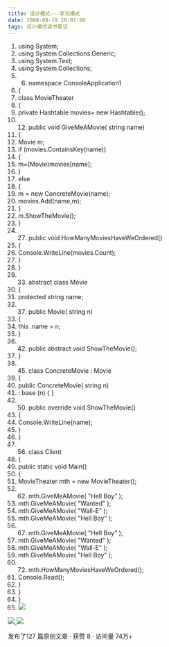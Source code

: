 ```yaml
---
title: 设计模式---享元模式
date: 2008-08-19 20:07:00
tags: 设计模式读书笔记
---
```

  1. using  System; 
  2. using  System.Collections.Generic; 
  3. using  System.Text; 
  4. using  System.Collections; 
  5.   6. namespace  ConsoleApplication1 
  7. { 
  8. class  MovieTheater 
  9. { 
  10. private  Hashtable movies=  new  Hashtable(); 
  11.   12. public  void  GiveMeAMovie(  string  name) 
  13. { 
  14. Movie m; 
  15. if  (movies.ContainsKey(name)) 
  16. { 
  17. m=(Movie)movies[name]; 
  18. } 
  19. else 
  20. { 
  21. m =  new  ConcreteMovie(name); 
  22. movies.Add(name,m); 
  23. } 
  24. m.ShowTheMovie(); 
  25. } 
  26.   27. public  void  HowManyMoviesHaveWeOrdered() 
  28. { 
  29. Console.WriteLine(movies.Count); 
  30. } 
  31. } 
  32.   33. abstract  class  Movie 
  34. { 
  35. protected  string  name; 
  36.   37. public  Movie(  string  n) 
  38. { 
  39. this  .name = n; 
  40. } 
  41.   42. public  abstract  void  ShowTheMovie(); 
  43. } 
  44.   45. class  ConcreteMovie : Movie 
  46. { 
  47. public  ConcreteMovie(  string  n) 
  48. :  base  (n) { } 
  49.   50. public  override  void  ShowTheMovie() 
  51. { 
  52. Console.WriteLine(name); 
  53. } 
  54. } 
  55.   56. class  Client 
  57. { 
  58. public  static  void  Main() 
  59. { 
  60. MovieTheater mth =  new  MovieTheater(); 
  61.   62. mth.GiveMeAMovie(  "Hell Boy"  ); 
  63. mth.GiveMeAMovie(  "Wanted"  ); 
  64. mth.GiveMeAMovie(  "Wall-E"  ); 
  65. mth.GiveMeAMovie(  "Hell Boy"  ); 
  66.   67. mth.GiveMeAMovie(  "Hell Boy"  ); 
  68. mth.GiveMeAMovie(  "Wanted"  ); 
  69. mth.GiveMeAMovie(  "Wall-E"  ); 
  70. mth.GiveMeAMovie(  "Hell Boy"  ); 
  71.   72. mth.HowManyMoviesHaveWeOrdered(); 
  73. Console.Read(); 
  74. } 
  75. } 
  76. } 
  77. ![](https://p-blog.csdn.net/images/p_blog_csdn_net/cuipengfei1/EntryImages/20080819/ClassDiagram1.jpg)



[ ![](https://profile.csdnimg.cn/5/2/5/3_cuipengfei1)
![](https://g.csdnimg.cn/static/user-reg-year/1x/11.png)
](https://blog.csdn.net/cuipengfei1)



发布了127 篇原创文章  ·  获赞 8  ·  访问量 74万+

